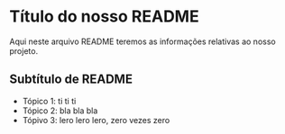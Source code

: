 # Título do nosso README

Aqui neste arquivo README teremos as informações relativas ao nosso projeto.

## Subtítulo de README

- Tópico 1: ti ti ti
- Tópico 2: bla bla bla
- Tópivo 3: lero lero lero, zero vezes zero
